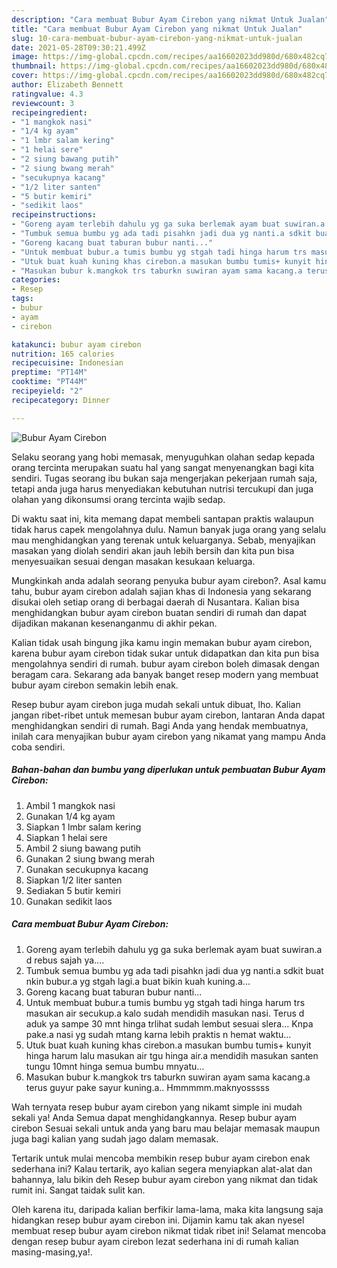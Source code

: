 ```yaml
---
description: "Cara membuat Bubur Ayam Cirebon yang nikmat Untuk Jualan"
title: "Cara membuat Bubur Ayam Cirebon yang nikmat Untuk Jualan"
slug: 10-cara-membuat-bubur-ayam-cirebon-yang-nikmat-untuk-jualan
date: 2021-05-28T09:30:21.499Z
image: https://img-global.cpcdn.com/recipes/aa16602023dd980d/680x482cq70/bubur-ayam-cirebon-foto-resep-utama.jpg
thumbnail: https://img-global.cpcdn.com/recipes/aa16602023dd980d/680x482cq70/bubur-ayam-cirebon-foto-resep-utama.jpg
cover: https://img-global.cpcdn.com/recipes/aa16602023dd980d/680x482cq70/bubur-ayam-cirebon-foto-resep-utama.jpg
author: Elizabeth Bennett
ratingvalue: 4.3
reviewcount: 3
recipeingredient:
- "1 mangkok nasi"
- "1/4 kg ayam"
- "1 lmbr salam kering"
- "1 helai sere"
- "2 siung bawang putih"
- "2 siung bwang merah"
- "secukupnya kacang"
- "1/2 liter santen"
- "5 butir kemiri"
- "sedikit laos"
recipeinstructions:
- "Goreng ayam terlebih dahulu yg ga suka berlemak ayam buat suwiran.a d rebus sajah ya...."
- "Tumbuk semua bumbu yg ada tadi pisahkn jadi dua yg nanti.a sdkit buat nkin bubur.a yg stgah lagi.a buat bikin kuah kuning.a..."
- "Goreng kacang buat taburan bubur nanti..."
- "Untuk membuat bubur.a tumis bumbu yg stgah tadi hinga harum trs masukan air secukup.a kalo sudah mendidih masukan nasi. Terus d aduk ya sampe 30 mnt hinga trlihat sudah lembut sesuai slera... Knpa pake.a nasi yg sudah mtang karna lebih praktis n hemat waktu..."
- "Utuk buat kuah kuning khas cirebon.a masukan bumbu tumis+ kunyit hinga harum lalu masukan air tgu hinga air.a mendidih masukan santen tungu 10mnt hinga semua bumbu mnyatu..."
- "Masukan bubur k.mangkok trs taburkn suwiran ayam sama kacang.a terus guyur pake sayur kuning.a.. Hmmmmm.maknyosssss"
categories:
- Resep
tags:
- bubur
- ayam
- cirebon

katakunci: bubur ayam cirebon 
nutrition: 165 calories
recipecuisine: Indonesian
preptime: "PT14M"
cooktime: "PT44M"
recipeyield: "2"
recipecategory: Dinner

---
```



![Bubur Ayam Cirebon](https://img-global.cpcdn.com/recipes/aa16602023dd980d/680x482cq70/bubur-ayam-cirebon-foto-resep-utama.jpg)

Selaku seorang yang hobi memasak, menyuguhkan olahan sedap kepada orang tercinta merupakan suatu hal yang sangat menyenangkan bagi kita sendiri. Tugas seorang ibu bukan saja mengerjakan pekerjaan rumah saja, tetapi anda juga harus menyediakan kebutuhan nutrisi tercukupi dan juga olahan yang dikonsumsi orang tercinta wajib sedap.

Di waktu  saat ini, kita memang dapat membeli santapan praktis walaupun tidak harus capek mengolahnya dulu. Namun banyak juga orang yang selalu mau menghidangkan yang terenak untuk keluarganya. Sebab, menyajikan masakan yang diolah sendiri akan jauh lebih bersih dan kita pun bisa menyesuaikan sesuai dengan masakan kesukaan keluarga. 



Mungkinkah anda adalah seorang penyuka bubur ayam cirebon?. Asal kamu tahu, bubur ayam cirebon adalah sajian khas di Indonesia yang sekarang disukai oleh setiap orang di berbagai daerah di Nusantara. Kalian bisa menghidangkan bubur ayam cirebon buatan sendiri di rumah dan dapat dijadikan makanan kesenanganmu di akhir pekan.

Kalian tidak usah bingung jika kamu ingin memakan bubur ayam cirebon, karena bubur ayam cirebon tidak sukar untuk didapatkan dan kita pun bisa mengolahnya sendiri di rumah. bubur ayam cirebon boleh dimasak dengan beragam cara. Sekarang ada banyak banget resep modern yang membuat bubur ayam cirebon semakin lebih enak.

Resep bubur ayam cirebon juga mudah sekali untuk dibuat, lho. Kalian jangan ribet-ribet untuk memesan bubur ayam cirebon, lantaran Anda dapat menghidangkan sendiri di rumah. Bagi Anda yang hendak membuatnya, inilah cara menyajikan bubur ayam cirebon yang nikamat yang mampu Anda coba sendiri.

<!--inarticleads1-->

##### Bahan-bahan dan bumbu yang diperlukan untuk pembuatan Bubur Ayam Cirebon:

1. Ambil 1 mangkok nasi
1. Gunakan 1/4 kg ayam
1. Siapkan 1 lmbr salam kering
1. Siapkan 1 helai sere
1. Ambil 2 siung bawang putih
1. Gunakan 2 siung bwang merah
1. Gunakan secukupnya kacang
1. Siapkan 1/2 liter santen
1. Sediakan 5 butir kemiri
1. Gunakan sedikit laos




<!--inarticleads2-->

##### Cara membuat Bubur Ayam Cirebon:

1. Goreng ayam terlebih dahulu yg ga suka berlemak ayam buat suwiran.a d rebus sajah ya....
1. Tumbuk semua bumbu yg ada tadi pisahkn jadi dua yg nanti.a sdkit buat nkin bubur.a yg stgah lagi.a buat bikin kuah kuning.a...
1. Goreng kacang buat taburan bubur nanti...
1. Untuk membuat bubur.a tumis bumbu yg stgah tadi hinga harum trs masukan air secukup.a kalo sudah mendidih masukan nasi. Terus d aduk ya sampe 30 mnt hinga trlihat sudah lembut sesuai slera... Knpa pake.a nasi yg sudah mtang karna lebih praktis n hemat waktu...
1. Utuk buat kuah kuning khas cirebon.a masukan bumbu tumis+ kunyit hinga harum lalu masukan air tgu hinga air.a mendidih masukan santen tungu 10mnt hinga semua bumbu mnyatu...
1. Masukan bubur k.mangkok trs taburkn suwiran ayam sama kacang.a terus guyur pake sayur kuning.a.. Hmmmmm.maknyosssss




Wah ternyata resep bubur ayam cirebon yang nikamt simple ini mudah sekali ya! Anda Semua dapat menghidangkannya. Resep bubur ayam cirebon Sesuai sekali untuk anda yang baru mau belajar memasak maupun juga bagi kalian yang sudah jago dalam memasak.

Tertarik untuk mulai mencoba membikin resep bubur ayam cirebon enak sederhana ini? Kalau tertarik, ayo kalian segera menyiapkan alat-alat dan bahannya, lalu bikin deh Resep bubur ayam cirebon yang nikmat dan tidak rumit ini. Sangat taidak sulit kan. 

Oleh karena itu, daripada kalian berfikir lama-lama, maka kita langsung saja hidangkan resep bubur ayam cirebon ini. Dijamin kamu tak akan nyesel membuat resep bubur ayam cirebon nikmat tidak ribet ini! Selamat mencoba dengan resep bubur ayam cirebon lezat sederhana ini di rumah kalian masing-masing,ya!.


